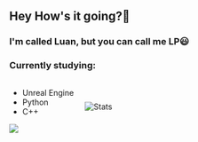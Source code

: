 ## Hey How's it going?🚀
### I'm called Luan, but you can call me LP😃

### Currently studying:
<div style="display: flex; align-items: center; gap: 20px;">
  <div>
    <ul>
      <li>Unreal Engine</li>
      <li>Python</li>
      <li>C++</li>
    </ul>
    <img src="https://skillicons.dev/icons?i=python,flask,cpp,unreal">
  </div>
  <img src="https://github-readme-stats.vercel.app/api?username=LPesposito&show_icons=true&theme=merko" alt="Stats" />
</div>

